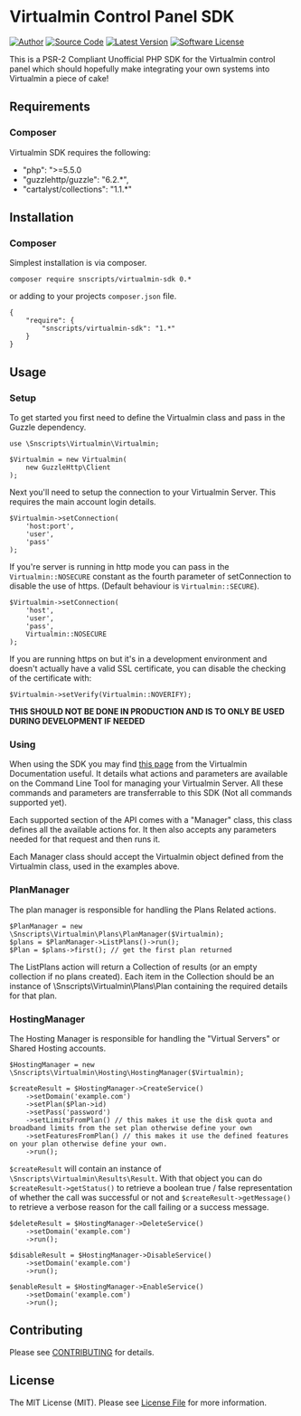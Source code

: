 # Virtualmin Control Panel SDK

[![Author](http://img.shields.io/badge/author-@mikebarlow-red.svg?style=flat-square)](https://twitter.com/mikebarlow)
[![Source Code](http://img.shields.io/badge/source-snscripts/virtualmin--sdk-brightgreen.svg?style=flat-square)](https://github.com/mikebarlow/virtualmin-sdk)
[![Latest Version](https://img.shields.io/github/release/mikebarlow/virtualmin-sdk.svg?style=flat-square)](https://github.com/mikebarlow/virtualmin-sdk/releases)
[![Software License](https://img.shields.io/badge/license-MIT-brightgreen.svg?style=flat-square)](https://github.com/mikebarlow/virtualmin-sdk/blob/master/LICENSE)

This is a PSR-2 Compliant Unofficial PHP SDK for the Virtualmin control panel which should hopefully make integrating your own systems into Virtualmin a piece of cake!

## Requirements

### Composer

Virtualmin SDK requires the following:

* "php": ">=5.5.0
* "guzzlehttp/guzzle": "6.2.*",
* "cartalyst/collections": "1.1.*"

## Installation

### Composer

Simplest installation is via composer.

    composer require snscripts/virtualmin-sdk 0.*

or adding to your projects `composer.json` file.

    {
        "require": {
            "snscripts/virtualmin-sdk": "1.*"
        }
    }

## Usage

### Setup

To get started you first need to define the Virtualmin class and pass in the Guzzle dependency.

    use \Snscripts\Virtualmin\Virtualmin;

    $Virtualmin = new Virtualmin(
        new GuzzleHttp\Client
    );

Next you'll need to setup the connection to your Virtualmin Server. This requires the main account login details.

    $Virtualmin->setConnection(
        'host:port',
        'user',
        'pass'
    );

If you're server is running in http mode you can pass in the `Virtualmin::NOSECURE` constant as the fourth parameter of setConnection to disable the use of https. (Default behaviour is `Virtualmin::SECURE`).

    $Virtualmin->setConnection(
        'host',
        'user',
        'pass',
        Virtualmin::NOSECURE
    );

If you are running https on but it's in a development environment and doesn't actually have a valid SSL certificate, you can disable the checking of the certificate with:

    $Virtualmin->setVerify(Virtualmin::NOVERIFY);

**THIS SHOULD NOT BE DONE IN PRODUCTION AND IS TO ONLY BE USED DURING DEVELOPMENT IF NEEDED**

### Using

When using the SDK you may find [this page](https://www.virtualmin.com/documentation/developer/cli) from the Virtualmin Documentation useful. It details what actions and parameters are available on the Command Line Tool for managing your Virtualmin Server. All these commands and parameters are transferrable to this SDK (Not all commands supported yet). 

Each supported section of the API comes with a "Manager" class, this class defines all the available actions for. It then also accepts any parameters needed for that request and then runs it.

Each Manager class should accept the Virtualmin object defined from the Virtualmin class, used in the examples above.

### PlanManager

The plan manager is responsible for handling the Plans Related actions.

	$PlanManager = new \Snscripts\Virtualmin\Plans\PlanManager($Virtualmin);
	$plans = $PlanManager->ListPlans()->run();
	$Plan = $plans->first(); // get the first plan returned
	
The ListPlans action will return a Collection of results (or an empty collection if no plans created). Each item in the Collection should be an instance of \Snscripts\Virtualmin\Plans\Plan containing the required details for that plan.

### HostingManager

The Hosting Manager is responsible for handling the "Virtual Servers" or Shared Hosting accounts.

	$HostingManager = new \Snscripts\Virtualmin\Hosting\HostingManager($Virtualmin);
	
	$createResult = $HostingManager->CreateService()
		->setDomain('example.com')
		->setPlan($Plan->id)
		->setPass('password')
		->setLimitsFromPlan() // this makes it use the disk quota and broadband limits from the set plan otherwise define your own
		->setFeaturesFromPlan() // this makes it use the defined features on your plan otherwise define your own.
		->run();
		
`$createResult` will contain an instance of `\Snscripts\Virtualmin\Results\Result`. With that object you can do `$createResult->getStatus()` to retrieve a boolean true / false representation of whether the call was successful or not and `$createResult->getMessage()` to retrieve a verbose reason for the call failing or a success message.

	$deleteResult = $HostingManager->DeleteService()
		->setDomain('example.com')
		->run();
		
	$disableResult = $HostingManager->DisableService()
		->setDomain('example.com')
		->run();
		
	$enableResult = $HostingManager->EnableService()
		->setDomain('example.com')
		->run();

## Contributing

Please see [CONTRIBUTING](https://github.com/mikebarlow/virtualmin-sdk/blob/master/CONTRIBUTING.md) for details.

## License

The MIT License (MIT). Please see [License File](https://github.com/mikebarlow/virtualmin-sdk/blob/master/LICENSE) for more information.
